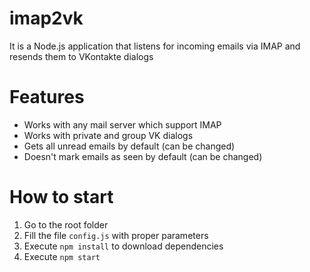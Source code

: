 # imap2vk
It is a Node.js application that listens for incoming emails via IMAP and resends them to VKontakte dialogs

# Features
* Works with any mail server which support IMAP
* Works with private and group VK dialogs
* Gets all unread emails by default (can be changed)
* Doesn't mark emails as seen by default (can be changed)

# How to start
1. Go to the root folder
2. Fill the file `config.js` with proper parameters
3. Execute `npm install` to download dependencies
4. Execute `npm start`




